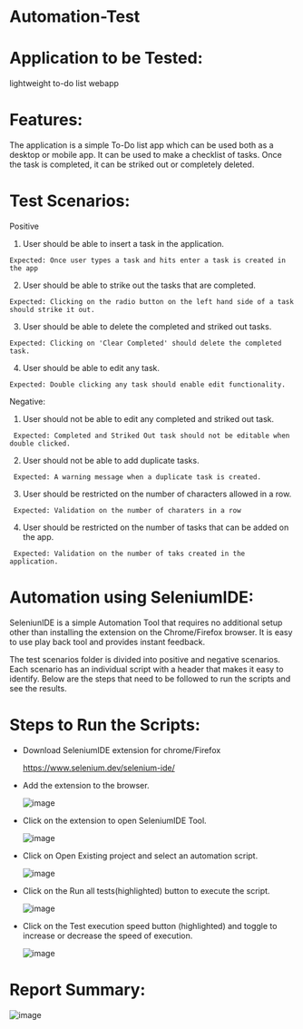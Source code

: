 # Automation-Test

# Application to be Tested:
  lightweight to-do list webapp
  
# Features:
  The application is a simple To-Do list app which can be used both as a desktop or mobile app. It can be used to make a checklist of tasks. 
  Once the task is completed, it can be striked out or completely deleted. 
  
# Test Scenarios:
  Positive
  1. User should be able to insert a task in the application.
  
    Expected: Once user types a task and hits enter a task is created in the app
  2. User should be able to strike out the tasks that are completed.


    Expected: Clicking on the radio button on the left hand side of a task should strike it out.
  3. User should be able to delete the completed and striked out tasks.


    Expected: Clicking on 'Clear Completed' should delete the completed task.
  4. User should be able to edit any task.


    Expected: Double clicking any task should enable edit functionality.
    
   Negative:
   1. User should not be able to edit any completed and striked out task.


     Expected: Completed and Striked Out task should not be editable when double clicked.
   2. User should not be able to add duplicate tasks.

     Expected: A warning message when a duplicate task is created.
   3. User should be restricted on the number of characters allowed in a row.
     
     Expected: Validation on the number of charaters in a row
   4. User should be restricted on the number of tasks that can be added on the app.
     
     Expected: Validation on the number of taks created in the application.
      
 # Automation using SeleniumIDE:
   SeleniunIDE is a simple Automation Tool that requires no additional setup other than installing the extension on the Chrome/Firefox browser. It is easy to use play back tool and provides instant feedback.
  
   The test scenarios folder is divided into positive and negative scenarios. Each scenario has an individual script with a header that makes it easy to identify.
  Below are the steps that need to be followed to run the scripts and see the results.
 
# Steps to Run the Scripts:
 * Download SeleniumIDE extension for chrome/Firefox

    https://www.selenium.dev/selenium-ide/
 * Add the extension to the browser.
  
    ![image](https://user-images.githubusercontent.com/68784921/118031423-21db3080-b384-11eb-9b10-d560dc4ab112.png)
 * Click on the extension to open SeleniumIDE Tool.
 
    ![image](https://user-images.githubusercontent.com/68784921/118031595-57801980-b384-11eb-8d66-d829800ddb0d.png)
 * Click on Open Existing project and select an automation script.

    ![image](https://user-images.githubusercontent.com/68784921/118032250-11778580-b385-11eb-9f4a-3d70860ebc89.png)
 * Click on the Run all tests(highlighted) button to execute the script.
 
    ![image](https://user-images.githubusercontent.com/68784921/118032554-6e733b80-b385-11eb-8ede-2ed517d20ea2.png)
 * Click on the Test execution speed button (highlighted) and toggle to increase or decrease the speed of execution.

    ![image](https://user-images.githubusercontent.com/68784921/118032797-af6b5000-b385-11eb-9c4f-ddc8d4a982dd.png)
    
  # Report Summary:
  
   ![image](https://user-images.githubusercontent.com/68784921/118033824-e130e680-b386-11eb-8b96-9e8bb7de9356.png)

